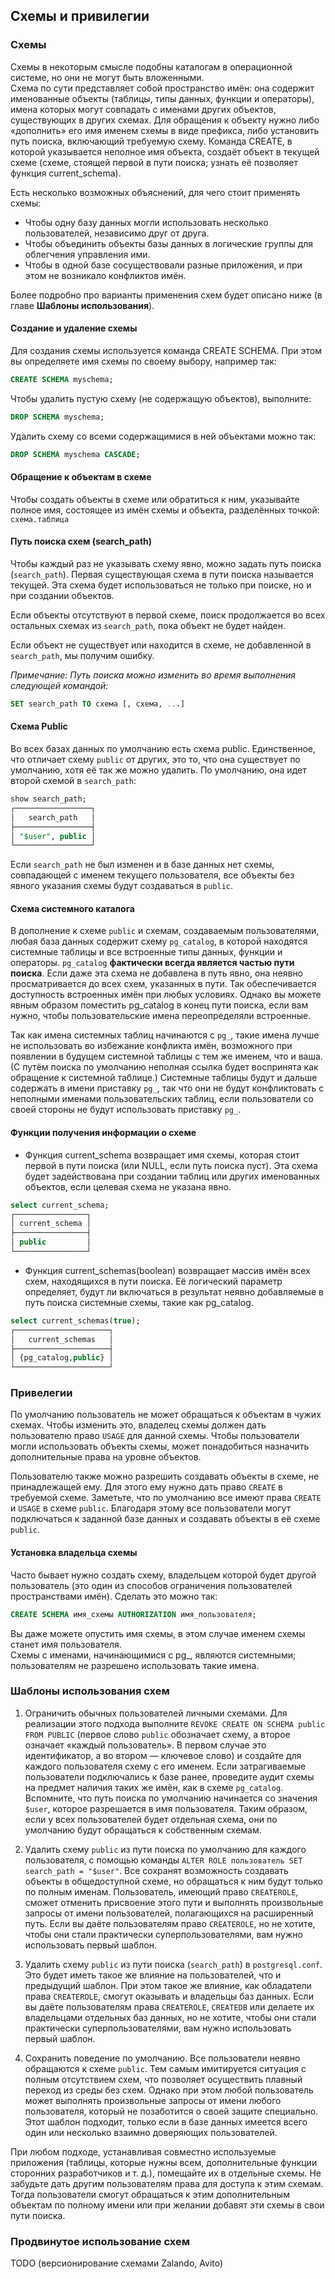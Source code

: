 ## Схемы и привилегии
### Схемы
Схемы в некоторым смысле подобны каталогам в операционной системе, но они не могут быть вложенными.  
Схема по сути представляет собой пространство имён: она содержит именованные объекты (таблицы, типы данных, функции и операторы), имена которых могут совпадать с именами других объектов, существующих в других схемах. Для обращения к объекту нужно либо «дополнить» его имя именем схемы в виде префикса, либо установить путь поиска, включающий требуемую схему. Команда CREATE, в которой указывается неполное имя объекта, создаёт объект в текущей схеме (схеме, стоящей первой в пути поиска; узнать её позволяет функция current_schema).  

Есть несколько возможных объяснений, для чего стоит применять схемы:
- Чтобы одну базу данных могли использовать несколько пользователей, независимо друг от друга.
- Чтобы объединить объекты базы данных в логические группы для облегчения управления ими.
- Чтобы в одной базе сосуществовали разные приложения, и при этом не возникало конфликтов имён.

Более подробно про варианты применения схем будет описано ниже (в главе **Шаблоны использования**).

#### Создание и удаление схемы
Для создания схемы используется команда CREATE SCHEMA. При этом вы определяете имя схемы по своему выбору, например так:
```sql
CREATE SCHEMA myschema;
```
Чтобы удалить пустую схему (не содержащую объектов), выполните:
```sql
DROP SCHEMA myschema;
```
Удалить схему со всеми содержащимися в ней объектами можно так:
```sql
DROP SCHEMA myschema CASCADE;
```

#### Обращение к объектам в схеме
Чтобы создать объекты в схеме или обратиться к ним, указывайте полное имя, состоящее из имён схемы и объекта, разделённых точкой: `схема.таблица`

#### Путь поиска схем (search_path)
Чтобы каждый раз не указывать схему явно, можно задать путь поиска (`search_path`). Первая существующая схема в пути поиска называется текущей. Эта схема будет использоваться не только при поиске, но и при создании объектов.  

Если объекты отсутствуют в первой схеме, поиск продолжается во всех остальных схемах из `search_path`, пока объект не будет найден.  

Если объект не существует или находится в схеме, не добавленной в `search_path`, мы получим ошибку.

*Примечание: Путь поиска можно изменить во время выполнения следующей командой:*
```sql
SET search_path TO схема [, схема, ...]
```

#### Схема Public
Во всех базах данных по умолчанию есть схема public. Единственное, что отличает схему `public` от других, это то, что она существует по умолчанию, хотя её так же можно удалить. По умолчанию, она идет второй схемой в `search_path`:  
```sql
show search_path;
┌─────────────────┐
│   search_path   │
├─────────────────┤
│ "$user", public │
└─────────────────┘
```
Если `search_path` не был изменен и в базе данных нет схемы, совпадающей с именем текущего пользователя, все объекты без явного указания схемы будут создаваться в `public`.

#### Схема системного каталога
В дополнение к схеме `public` и схемам, создаваемым пользователями, любая база данных содержит схему `pg_catalog`, в которой находятся системные таблицы и все встроенные типы данных, функции и операторы. `pg_catalog` **фактически всегда является частью пути поиска**. Если даже эта схема не добавлена в путь явно, она неявно просматривается до всех схем, указанных в пути. Так обеспечивается доступность встроенных имён при любых условиях. Однако вы можете явным образом поместить pg_catalog в конец пути поиска, если вам нужно, чтобы пользовательские имена переопределяли встроенные.

Так как имена системных таблиц начинаются с `pg_`, такие имена лучше не использовать во избежание конфликта имён, возможного при появлении в будущем системной таблицы с тем же именем, что и ваша. (С путём поиска по умолчанию неполная ссылка будет воспринята как обращение к системной таблице.) Системные таблицы будут и дальше содержать в имени приставку `pg_`, так что они не будут конфликтовать с неполными именами пользовательских таблиц, если пользователи со своей стороны не будут использовать приставку `pg_`.

#### Функции получения информации о схеме
- Функция current_schema возвращает имя схемы, которая стоит первой в пути поиска (или NULL, если путь поиска пуст). Эта схема будет задействована при создании таблиц или других именованных объектов, если целевая схема не указана явно.
```sql
select current_schema;
┌────────────────┐
│ current_schema │
├────────────────┤
│ public         │
└────────────────┘
```
- Функция current_schemas(boolean) возвращает массив имён всех схем, находящихся в пути поиска. Её логический параметр определяет, будут ли включаться в результат неявно добавляемые в путь поиска системные схемы, такие как pg_catalog.
```sql
select current_schemas(true);
┌─────────────────────┐
│   current_schemas   │
├─────────────────────┤
│ {pg_catalog,public} │
└─────────────────────┘
```

### Привелегии
По умолчанию пользователь не может обращаться к объектам в чужих схемах. Чтобы изменить это, владелец схемы должен дать пользователю право `USAGE` для данной схемы. Чтобы пользователи могли использовать объекты схемы, может понадобиться назначить дополнительные права на уровне объектов.

Пользователю также можно разрешить создавать объекты в схеме, не принадлежащей ему. Для этого ему нужно дать право `CREATE` в требуемой схеме. Заметьте, что по умолчанию все имеют права `CREATE` и `USAGE` в схеме `public`. Благодаря этому все пользователи могут подключаться к заданной базе данных и создавать объекты в её схеме `public`.

#### Установка владельца схемы
Часто бывает нужно создать схему, владельцем которой будет другой пользователь (это один из способов ограничения пользователей пространствами имён). Сделать это можно так:  
```sql
CREATE SCHEMA имя_схемы AUTHORIZATION имя_пользователя;
```
Вы даже можете опустить имя схемы, в этом случае именем схемы станет имя пользователя.  
Схемы с именами, начинающимися с pg_, являются системными; пользователям не разрешено использовать такие имена.

### Шаблоны использования схем
1. Ограничить обычных пользователей личными схемами. Для реализации этого подхода выполните
`REVOKE CREATE ON SCHEMA public FROM PUBLIC` (первое слово `public` обозначает схему, а второе означает «каждый пользователь». В первом случае это идентификатор, а во втором — ключевое слово) и создайте для каждого пользователя схему с его именем. Если затрагиваемые пользователи подключались к базе ранее, проведите аудит схемы на предмет наличия таких же имён, как в схеме `pg_catalog`. Вспомните, что путь поиска по умолчанию начинается со значения `$user`, которое разрешается в имя пользователя. Таким образом, если у всех пользователей будет отдельная схема, они по умолчанию будут обращаться к собственным схемам.

2. Удалить схему `public` из пути поиска по умолчанию для каждого пользователя, с помощью команды `ALTER ROLE пользователь SET search_path = "$user"`. Все сохранят возможность создавать объекты в общедоступной схеме, но обращаться к ним будут только по полным именам. Пользователь, имеющий право `CREATEROLE`, сможет отменить присвоение этого пути и выполнять произвольные запросы от имени пользователей, полагающихся на расширенный путь. Если вы даёте пользователям право `CREATEROLE`, но не хотите, чтобы они стали практически суперпользователями, вам нужно использовать первый шаблон.

3. Удалить схему `public` из пути поиска (`search_path`) в `postgresql.conf`. Это будет иметь такое же влияние на пользователей, что и предыдущий шаблон. При этом такое же влияние, как обладатели права `CREATEROLE`, смогут оказывать и владельцы баз данных. Если вы даёте пользователям права `CREATEROLE`, `CREATEDB` или делаете их владельцами отдельных баз данных, но не хотите, чтобы они стали практически суперпользователями, вам нужно использовать первый шаблон.

4. Сохранить поведение по умолчанию. Все пользователи неявно обращаются к схеме `public`. Тем самым имитируется ситуация с полным отсутствием схем, что позволяет осуществить плавный переход из среды без схем. Однако при этом любой пользователь может выполнять произвольные запросы от имени любого пользователя, который не позаботится о своей защите специально. Этот шаблон подходит, только если в базе данных имеется всего один или несколько взаимно доверяющих пользователей.

При любом подходе, устанавливая совместно используемые приложения (таблицы, которые нужны всем, дополнительные функции сторонних разработчиков и т. д.), помещайте их в отдельные схемы. Не забудьте дать другим пользователям права для доступа к этим схемам. Тогда пользователи смогут обращаться к этим дополнительным объектам по полному имени или при желании добавят эти схемы в свои пути поиска.

### Продвинутое использование схем
TODO (версионирование схемами Zalando, Avito)
